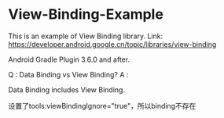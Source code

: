 # View-Binding-Example

This is an example of View Binding library. Link: https://developer.android.google.cn/topic/libraries/view-binding

Android Gradle Plugin 3.6.0 and after.





Q : Data Binding vs View Binding?
A :

Data Binding includes View Binding.


设置了tools:viewBindingIgnore="true"，所以binding不存在